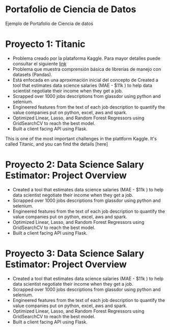 # Portafolio de Ciencia de Datos
Ejemplo de Portafolio de Ciencia de datos

# Proyecto 1: Titanic
- Problema creado por la plataforma Kaggle. Para mayor detalles puede consultar el siguiente [link](https://www.kaggle.com/c/titanic)
- Problema que muestra comprensión básica de librerías de manejo con datasets (Pandas).
- Está enfocada en una aproximación inicial del concepto de Created a tool that estimates data science salaries (MAE - $11k ) to help data scientist negotiate their income when they get a job.
- Scrapped over 1000 jobs descriptions from glassdor using python and selenium.
- Engineered features from the text of each job description to quantify the value companies put on python, excel, aws and spark.
- Optimized Linear, Lasso, and Random Forest Regressors using GridSearchCV to reach the best model.
- Built a client facing API using Flask.

This is one of the most important challenges in the plattform Kaggle. It's called Titanic, and you can find the details [here]

# Proyecto 2: Data Science Salary Estimator: Project Overview
- Created a tool that estimates data science salaries (MAE - $11k ) to help data scientist negotiate their income when they get a job.
- Scrapped over 1000 jobs descriptions from glassdor using python and selenium.
- Engineered features from the text of each job description to quantify the value companies put on python, excel, aws and spark.
- Optimized Linear, Lasso, and Random Forest Regressors using GridSearchCV to reach the best model.
- Built a client facing API using Flask.


# Proyecto 3: Data Science Salary Estimator: Project Overview
- Created a tool that estimates data science salaries (MAE - $11k ) to help data scientist negotiate their income when they get a job.
- Scrapped over 1000 jobs descriptions from glassdor using python and selenium.
- Engineered features from the text of each job description to quantify the value companies put on python, excel, aws and spark.
- Optimized Linear, Lasso, and Random Forest Regressors using GridSearchCV to reach the best model.
- Built a client facing API using Flask.

